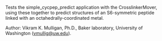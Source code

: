 Tests the simple\_cycpep\_predict application with the CrosslinkerMover, using these together to predict
structures of an S6-symmetric peptide linked with an octahedrally-coordinated metal. 

Author: Vikram K. Mulligan, Ph.D., Baker laboratory, University of Washington (vmullig@uw.edu).

